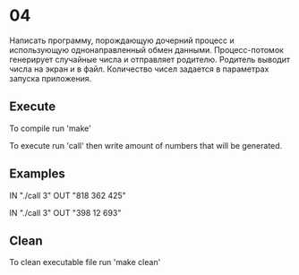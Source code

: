 # 04

Написать программу, порождающую дочерний процесс и использующую однонаправленный обмен данными.
Процесс-потомок генерирует случайные числа и отправляет родителю.
Родитель выводит числа на экран и в файл.
Количество чисел задается в параметрах запуска приложения.

## Execute

To compile run 'make'

To execute run 'call' then write amount of numbers that will be generated.

## Examples

IN "./call 3"
OUT "818 362 425"

IN "./call 3"
OUT "398 12 693"

## Clean

To clean executable file run 'make clean'